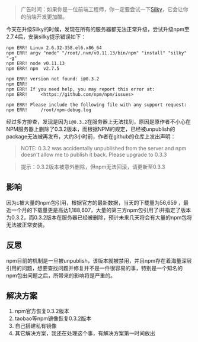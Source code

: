 <!--
title: npm包inflect引发大面积的NPM错误
-->

> 广告时间：如果你是一位前端工程师，你一定要尝试一下[Silky](http://silky.wvv8oo.com/)，它会让你的前端开发更加酷。

今天在升级Silky的时候，发现在所有的服务器都无法正常升级，尝试升级npm至2.7.4后，安装silky提示错误如下：

````
npm ERR! Linux 2.6.32-358.el6.x86_64
npm ERR! argv "node" "/root/.nvm/v0.11.13/bin/npm" "install" "silky" "-g"
npm ERR! node v0.11.13
npm ERR! npm  v2.7.5

npm ERR! version not found: i@0.3.2
npm ERR!
npm ERR! If you need help, you may report this error at:
npm ERR!     <https://github.com/npm/npm/issues>

npm ERR! Please include the following file with any support request:
npm ERR!     /root/npm-debug.log
````

经过多方排查，发现是因为`i@0.3.2`在服务器上无法找到，原因是原作者不小心在NPM服务器上删除了0.3.2版本，而根据NPM的规定，已经被unpublish的package无法被再发布，大约3小时前，作者在github的仓库上发出声明：

> NOTE: 0.3.2 was accidentally unpublished from the server and npm doesn't allow me to publish it back. Please upgrade to 0.3.3

> 提示：0.3.2版本被意外删除，但npm无法回滚，请更新至0.3.3

## 影响

因为`i`被大量的npm包引用，根据官方的最新数据，当天的下载量为56,659 ，最近一个月的下载量更是高达1,188,607，大量的第三方npm包引用了i并指定了版本为0.3.2，而0.3.2版本在服务器已经被删除，预计未来几天将会有大量的npm包将无法被正常安装。

## 反思

npm目前的机制是一旦被unpublish，该版本就被禁用，并且npm存在着海量深层引用的问题，想要查找问题并修复并不是一件很容易的事，特别是一个知名的npm包出问题之后，所带来的影响将是严重的。

## 解决方案

1. npm官方恢复0.3.2版本
2. taobao等npm镜像恢复0.3.2版本
3. 自己搭建私有镜像
4. 其它解决方案，我还在处理这个事，有解决方案第一时间放出
